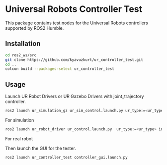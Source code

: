 # Universal Robots Controller Test

This package contains test nodes for the Universal Robots controllers supported by ROS2 Humble.

## Installation

```bash
cd ros2_ws/src
git clone https://github.com/kyavuzkurt/ur_controller_test.git
cd ..
colcon build --packages-select ur_controller_test
```

## Usage

Launch UR Robot Drivers or UR Gazebo Drivers with joint_trajectory controller.

```bash
ros2 launch ur_simulation_gz ur_sim_control.launch.py ur_type:=<ur_type> initial_joint_controller:=joint_trajectory_controller
```
For simulation

```bash
ros2 launch ur_robot_driver ur_control.launch.py  ur_type:=<ur_type> initial_joint_controller:=joint_trajectory_controller robot_ip:<robot_ip>
```
For real robot

Then launch the GUI for the tester.

```bash
ros2 launch ur_controller_test controller_gui.launch.py
```


